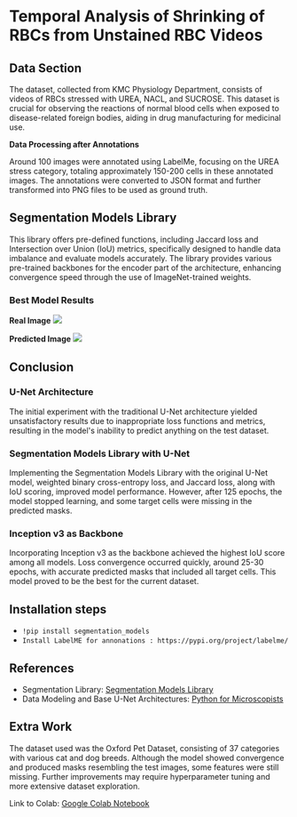 # Temporal Analysis of Shrinking of RBCs from Unstained RBC Videos

## Data Section

The dataset, collected from KMC Physiology Department, consists of videos of RBCs stressed with UREA, NACL, and SUCROSE. This dataset is crucial for observing the reactions of normal blood cells when exposed to disease-related foreign bodies, aiding in drug manufacturing for medicinal use.

**Data Processing after Annotations**

Around 100 images were annotated using LabelMe, focusing on the UREA stress category, totaling approximately 150-200 cells in these annotated images. The annotations were converted to JSON format and further transformed into PNG files to be used as ground truth.

## Segmentation Models Library

This library offers pre-defined functions, including Jaccard loss and Intersection over Union (IoU) metrics, specifically designed to handle data imbalance and evaluate models accurately. The library provides various pre-trained backbones for the encoder part of the architecture, enhancing convergence speed through the use of ImageNet-trained weights.

### Best Model Results 
    

**Real Image** ![](https://github.com/Soham7777/Customer-Segmentation-Using-ML/assets/66548809/aa1dcc24-a76b-4add-912d-d7e832c0831b) 


**Predicted Image** ![](https://github.com/Soham7777/Temporal-Analysis-of-Shrinking-of-RBCs-from-unstained-RBC-videos/assets/66548809/25886189-7867-4c13-82f1-0d7a87c8d290)


## Conclusion

### U-Net Architecture

The initial experiment with the traditional U-Net architecture yielded unsatisfactory results due to inappropriate loss functions and metrics, resulting in the model's inability to predict anything on the test dataset.

### Segmentation Models Library with U-Net

Implementing the Segmentation Models Library with the original U-Net model, weighted binary cross-entropy loss, and Jaccard loss, along with IoU scoring, improved model performance. However, after 125 epochs, the model stopped learning, and some target cells were missing in the predicted masks.

### Inception v3 as Backbone

Incorporating Inception v3 as the backbone achieved the highest IoU score among all models. Loss convergence occurred quickly, around 25-30 epochs, with accurate predicted masks that included all target cells. This model proved to be the best for the current dataset.

## Installation steps
- `!pip install segmentation_models`
- `Install LabelME for annonations : https://pypi.org/project/labelme/`
  
## References

- Segmentation Library: [Segmentation Models Library](https://github.com/qubvel/segmentation_models)
- Data Modeling and Base U-Net Architectures: [Python for Microscopists](https://github.com/bnsreenu/python_for_microscopists)

## Extra Work

The dataset used was the Oxford Pet Dataset, consisting of 37 categories with various cat and dog breeds. Although the model showed convergence and produced masks resembling the test images, some features were still missing. Further improvements may require hyperparameter tuning and more extensive dataset exploration.

Link to Colab: [Google Colab Notebook](https://colab.research.google.com/drive/1L8xqBGISayV6yBdoeVJbQmWRiJ9PAWw3?usp=sharing)
